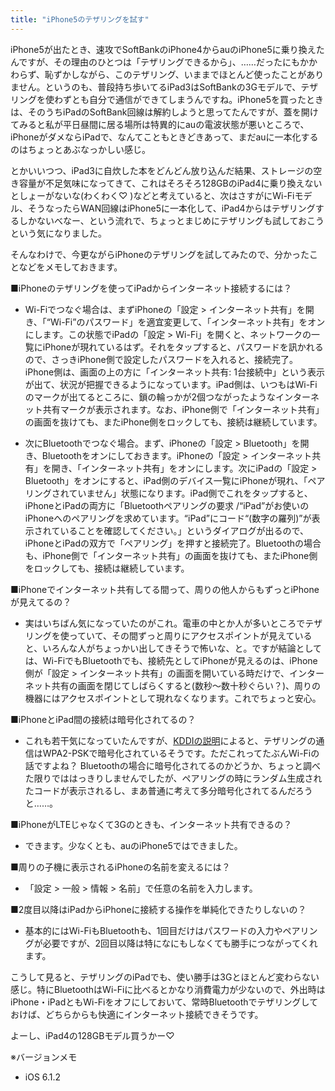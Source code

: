 ```yaml
---
title: "iPhone5のテザリングを試す"
---
```


iPhone5が出たとき、速攻でSoftBankのiPhone4からauのiPhone5に乗り換えたんですが、その理由のひとつは「テザリングできるから」、……だったにもかかわらず、恥ずかしながら、このテザリング、いままでほとんど使ったことがありません。というのも、普段持ち歩いてるiPad3はSoftBankの3Gモデルで、テザリングを使わずとも自分で通信ができてしまうんですね。iPhone5を買ったときは、そのうちiPadのSoftBank回線は解約しようと思ってたんですが、蓋を開けてみると私が平日昼間に居る場所は特異的にauの電波状態が悪いところで、iPhoneがダメならiPadで、なんてこともときどきあって、まだauに一本化するのはちょっとあぶなっかしい感じ。

とかいいつつ、iPad3に自炊した本をどんどん放り込んだ結果、ストレージの空き容量が不足気味になってきて、これはそろそろ128GBのiPad4に乗り換えないとしょーがないな(わくわく♡ )などと考えていると、次はさすがにWi-Fiモデル、そうなったらWAN回線はiPhone5に一本化して、iPad4からはテザリングするしかないべなー、という流れで、ちょっとまじめにテザリングも試しておこうという気になりました。

そんなわけで、今更ながらiPhoneのテザリングを試してみたので、分かったことなどをメモしておきます。

■iPhoneのテザリングを使ってiPadからインターネット接続するには？

- Wi-Fiでつなぐ場合は、まずiPhoneの「設定 > インターネット共有」を開き、「“Wi-Fi”のパスワード」を適宜変更して、「インターネット共有」をオンにします。この状態でiPadの「設定 > Wi-Fi」を開くと、ネットワークの一覧にiPhoneが現れているはず。それをタップすると、パスワードを訊かれるので、さっきiPhone側で設定したパスワードを入れると、接続完了。iPhone側は、画面の上の方に「インターネット共有: 1台接続中」という表示が出て、状況が把握できるようになっています。iPad側は、いつもはWi-Fiのマークが出てるところに、鎖の輪っかが2個つながったようなインターネット共有マークが表示されます。なお、iPhone側で「インターネット共有」の画面を抜けても、またiPhone側をロックしても、接続は継続しています。

- 次にBluetoothでつなぐ場合。まず、iPhoneの「設定 > Bluetooth」を開き、Bluetoothをオンにしておきます。iPhoneの「設定 > インターネット共有」を開き、「インターネット共有」をオンにします。次にiPadの「設定 > Bluetooth」をオンにすると、iPad側のデバイス一覧にiPhoneが現れ、「ペアリングされていません」状態になります。iPad側でこれをタップすると、iPhoneとiPadの両方に「Bluetoothペアリングの要求 /“iPad”がお使いのiPhoneへのペアリングを求めています。“iPad”にコード“(数字の羅列)”が表示されていることを確認してください。」というダイアログが出るので、iPhoneとiPadの双方で「ペアリング」を押すと接続完了。Bluetoothの場合も、iPhone側で「インターネット共有」の画面を抜けても、またiPhone側をロックしても、接続は継続しています。

■iPhoneでインターネット共有してる間って、周りの他人からもずっとiPhoneが見えてるの？

- 実はいちばん気になっていたのがこれ。電車の中とか人が多いところでテザリングを使っていて、その間ずっと周りにアクセスポイントが見えていると、いろんな人がちょっかい出してきそうで怖いな、と。ですが結論としては、Wi-FiでもBluetoothでも、接続先としてiPhoneが見えるのは、iPhone側が「設定 > インターネット共有」の画面を開いている時だけで、インターネット共有の画面を閉じてしばらくすると(数秒～数十秒ぐらい？)、周りの機器にはアクセスポイントとして現れなくなります。これでちょっと安心。

■iPhoneとiPad間の接続は暗号化されてるの？

- これも若干気になっていたんですが、[KDDIの説明](http://csqa.kddi.com/posts/view/qid/k1210100003)によると、テザリングの通信はWPA2-PSKで暗号化されているそうです。ただこれってたぶんWi-Fiの話ですよね？ Bluetoothの場合に暗号化されてるのかどうか、ちょっと調べた限りでははっきりしませんでしたが、ペアリングの時にランダム生成されたコードが表示されるし、まあ普通に考えて多分暗号化されてるんだろうと……。

■iPhoneがLTEじゃなくて3Gのときも、インターネット共有できるの？

- できます。少なくとも、auのiPhone5ではできました。

■周りの子機に表示されるiPhoneの名前を変えるには？

- 「設定 > 一般 > 情報 > 名前」で任意の名前を入力します。

■2度目以降はiPadからiPhoneに接続する操作を単純化できたりしないの？

- 基本的にはWi-FiもBluetoothも、1回目だけはパスワードの入力やペアリングが必要ですが、2回目以降は特になにもしなくても勝手につながってくれます。

こうして見ると、テザリングのiPadでも、使い勝手は3Gとほとんど変わらない感じ。特にBluetoothはWi-Fiに比べるとかなり消費電力が少ないので、外出時はiPhone・iPadともWi-Fiをオフにしておいて、常時Bluetoothでテザリングしておけば、どちらからも快適にインターネット接続できそうです。

よーし、iPad4の128GBモデル買うかー♡

※バージョンメモ

- iOS 6.1.2
